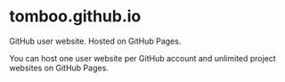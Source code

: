 # tomboo.github.io
GitHub user website. Hosted on GitHub Pages.

You can host one user website per GitHub account and unlimited project websites on GitHub Pages.
